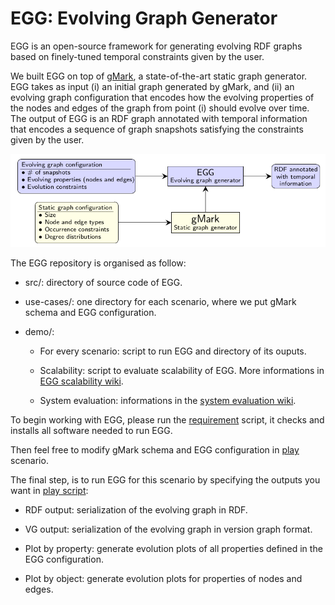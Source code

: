 # EGG: Evolving Graph Generator

EGG is an open-source framework for generating evolving RDF graphs based on finely-tuned temporal constraints given by the user.

We built EGG on top of [gMark](https://github.com/karimalami7/gmark/tree/gmark_for_egg), a state-of-the-art static graph generator. EGG takes as input (i) an initial graph generated by gMark, and (ii) an evolving graph configuration that encodes how the evolving properties of the nodes and edges of the graph from point (i) should evolve over time. The output of EGG is an RDF graph annotated with temporal information that encodes a sequence of graph snapshots satisfying the constraints given by the user.

![](egg-architecture.png)

The EGG repository is organised as follow:

* src/: directory of source code of EGG.

* use-cases/: one directory for each scenario, where we put gMark schema and EGG configuration.

* demo/: 

  * For every scenario:  script to run EGG and directory of its ouputs.
  
  * Scalability: script to evaluate scalability of EGG. More informations in [EGG scalability wiki](https://github.com/karimalami7/EGG/wiki/EGG-scalability).
  
  * System evaluation: informations in the [system evaluation wiki](https://github.com/karimalami7/EGG/wiki/System-Evaluation:-Historical-Reachability-Queries).

To begin working with EGG, please run the [requirement](https://github.com/karimalami7/EGG/blob/master/demo/scripts/requirement.sh) script, it checks and installs all software needed to run EGG.

Then feel free to modify gMark schema and EGG configuration in [play](https://github.com/karimalami7/EGG/tree/master/use_cases/play) scenario.

The final step, is to run EGG for this scenario by specifying the outputs you want in [play script](https://github.com/karimalami7/EGG/blob/master/demo/play/play-script.sh):

* RDF output: serialization of the evolving graph in RDF.

* VG output: serialization of the evolving graph in version graph format.

* Plot by property: generate evolution plots of all properties defined in the EGG configuration.

* Plot by object: generate evolution plots for properties of nodes and edges.  



